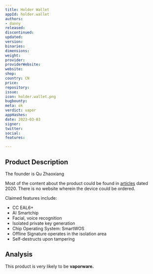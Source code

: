 ```yaml
---
title: Holder Wallet
appId: holder.wallet
authors:
- danny
released: 
discontinued: 
updated: 
version: 
binaries: 
dimensions: 
weight: 
provider: 
providerWebsite: 
website: 
shop: 
country: CN
price: 
repository: 
issue: 
icon: holder.wallet.png
bugbounty: 
meta: ok
verdict: vapor
appHashes: 
date: 2023-03-03
signer: 
twitter: 
social: 
features: 

---
```


## Product Description 

The founder is Qu Zhaoxiang

Most of the content about the product could be found in [articles](https://www.btcfans.com/article/41370) dated 2020. There is no website wherein the device could be ordered.

Claimed features include:

- CC EAL6+
- AI Smartchip
- Facial, voice recognition
- Isolated private key generation
- Chip Operating System: SmartWOS
- Offline Signature operates in the isolation area
- Self-destructs upon tampering

## Analysis 

This product is very likely to be **vaporware.**
